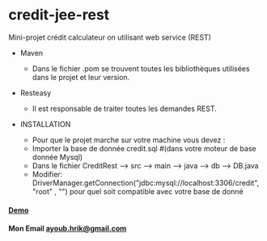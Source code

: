 # credit-jee-rest
Mini-projet crédit calculateur on utilisant web service (REST)
* Maven
  - Dans le fichier .pom se trouvent toutes les bibliothèques utilisées dans le projet et leur version.
* Resteasy
	- Il est responsable de traiter toutes les demandes REST.

* INSTALLATION
	- Pour que le projet marche sur votre machine vous devez : 
	- Importer la base de donnée credit.sql #(dans votre moteur de base donnée Mysql)
	- Dans le fichier CreditRest --> src --> main --> java --> db --> DB.java 
	- Modifier: DriverManager.getConnection("jdbc:mysql://localhost:3306/credit", "root" , "") pour quel soit compatible avec votre base de donné
	
#### [Demo](https://creditwsrs.herokuapp.com/)

#### Mon Email ayoub.hrik@gmail.com
